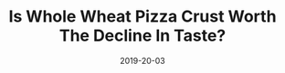 ---
title: Is Whole Wheat Pizza Crust Worth The Decline In Taste?
date: "2019-20-03"
description: Whole Wheat pizza crust is undenyably more nutritious than white. I investigate the merits of such a change.
published: true
---